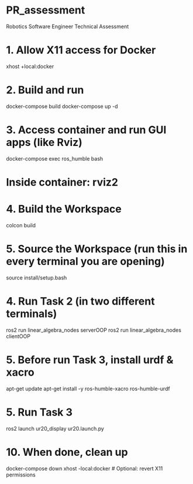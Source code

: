 # PR_assessment
Robotics Software Engineer Technical Assessment


# 1. Allow X11 access for Docker
xhost +local:docker

# 2. Build and run
docker-compose build
docker-compose up -d

# 3. Access container and run GUI apps (like Rviz)
docker-compose exec ros_humble bash
# Inside container: rviz2

# 4. Build the Workspace
colcon build

# 5. Source the Workspace (run this in every terminal you are opening)
source install/setup.bash 

# 4. Run Task 2 (in two different terminals)
ros2 run linear_algebra_nodes serverOOP
ros2 run linear_algebra_nodes clientOOP

# 5. Before run Task 3, install urdf & xacro
apt-get update
apt-get install -y ros-humble-xacro ros-humble-urdf

# 5. Run Task 3
ros2 launch ur20_display ur20.launch.py

# 10. When done, clean up
docker-compose down
xhost -local:docker  # Optional: revert X11 permissions